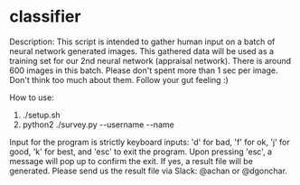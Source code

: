 # classifier

Description:
This script is intended to gather human input on a batch of neural network generated images.
This gathered data will be used as a training set for our 2nd neural network (appraisal network). There is around 600 images in this batch.
Please don't spent more than 1 sec per image. Don't think too much about them. Follow your gut feeling :)

How to use:
1) ./setup.sh
2) python2 ./survey.py --username <username> --name <name>

Input for the program is strictly keyboard inputs: 'd' for bad, 'f' for ok, 'j' for good, 'k' for best, and 'esc' to exit the program.
Upon pressing 'esc', a message will pop up to confirm the exit.
If yes, a result file will be generated. Please send us the result file via Slack: @achan or @dgonchar.
